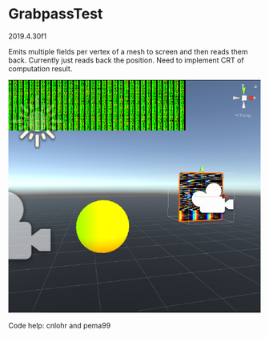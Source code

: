 # GrabpassTest
2019.4.30f1

Emits multiple fields per vertex of a mesh to screen and then reads them back.
Currently just reads back the position.
Need to implement CRT of computation result.

![img](./Images/1.png)

Code help: cnlohr and pema99